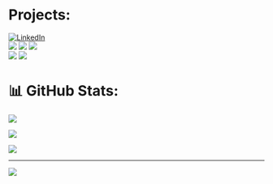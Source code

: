 # Projects:
[![LinkedIn](https://img.shields.io/badge/LinkedIn-%230077B5.svg?style=for-the-badge&logo=linkedin&logoColor=white)](https://linkedin.com/in/amerhot)<br>
[![](https://img.shields.io/badge/SpigotMc-black?style=for-the-badge&logo=spigotmc)](https://spigotmc.org/resources/authors/exzonepvp.408550)
[![](https://img.shields.io/spiget/downloads/115123?style=for-the-badge&logo=spigotmc&color=orange)](https://spigotmc.org/resources/castle-siege-king-teams-kits-abilities-coins-stats-map-regeneration-more.115123)
[![](https://img.shields.io/spiget/stars/115123?style=for-the-badge&logo=spigotmc)](https://spigotmc.org/resources/castle-siege-king-teams-kits-abilities-coins-stats-map-regeneration-more.115123)<br>
[![](https://img.shields.io/badge/Modrinth-black?style=for-the-badge&logo=modrinth)](https://modrinth.com/user/cbhud)
[![](https://img.shields.io/modrinth/dt/qciYBDg7?style=for-the-badge&logo=modrinth)](https://modrinth.com/plugin/castlesiege)




# 📊 GitHub Stats:


![](https://github-readme-stats.vercel.app/api?username=cbhud&theme=tokyonight&hide_border=false&include_all_commits=true&count_private=true)<br/>


![](https://github-readme-streak-stats.herokuapp.com/?user=cbhud&theme=tokyonight&hide_border=false)<br/>


![](https://github-readme-stats.vercel.app/api/top-langs/?username=cbhud&theme=tokyonight&hide_border=false&include_all_commits=true&count_private=true&layout=compact)





---


[![](https://visitcount.itsvg.in/api?id=cbhud&icon=0&color=0)](https://visitcount.itsvg.in)





<!-- Proudly created with GPRM ( https://gprm.itsvg.in ) -->
